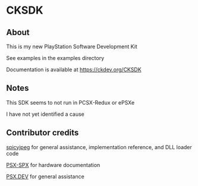 # CKSDK

## About

This is my new PlayStation Software Development Kit

See examples in the examples directory

Documentation is available at https://ckdev.org/CKSDK

## Notes

This SDK seems to not run in PCSX-Redux or ePSXe

I have not yet identified a cause

## Contributor credits

[spicyjpeg](https://github.com/spicyjpeg) for general assistance, implementation reference, and DLL loader code

[PSX-SPX](https://psx-spx.consoledev.net/) for hardware documentation

[PSX.DEV](https://www.psx.dev/) for general assistance
